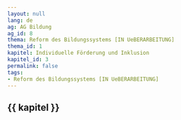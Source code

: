 ```yaml
---
layout: null
lang: de
ag: AG Bildung
ag_id: 8
thema: Reform des Bildungssystems [IN UeBERARBEITUNG]
thema_id: 1
kapitel: Individuelle Förderung und Inklusion
kapitel_id: 3
permalink: false
tags:
- Reform des Bildungssystems [IN UeBERARBEITUNG]
---
```


## {{ kapitel }}
